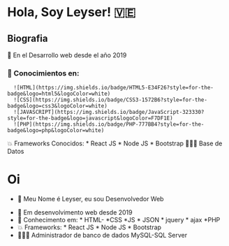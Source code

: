 
# Hola, Soy Leyser! 🇻🇪

## Biografia

👀 En el Desarrollo web desde el año 2019 
### 🌱 Conocimientos en: 
      ![HTML](https://img.shields.io/badge/HTML5-E34F26?style=for-the-badge&logo=html5&logoColor=white)
      ![CSS](https://img.shields.io/badge/CSS3-1572B6?style=for-the-badge&logo=css3&logoColor=white)
      ![JAVASCRIPT](https://img.shields.io/badge/JavaScript-323330?style=for-the-badge&logo=javascript&logoColor=F7DF1E)
      ![PHP](https://img.shields.io/badge/PHP-777BB4?style=for-the-badge&logo=php&logoColor=white)
      
💥 Frameworks Conocidos:
      * React JS
      * Node JS
      * Bootstrap
👨🏾‍💻 Base de Datos

# Oi
- 👋 Meu Nome é Leyser, eu sou Desenvolvedor Web

* 👀 Em desenvolvimento web desde 2019
* 🌱 Conhecimento em:
       * HTML-
       *CSS
       *JS
       * JSON
       * jquery
       * ajax
       *PHP
* 💥 Frameworks:
      * React JS
      * Node JS
      * Bootstrap
* 👨🏾‍💻 Administrador de banco de dados MySQL-SQL Server

<!---
LeyserPinto/LeyserPinto is a ✨ special ✨ repository because its `README.md` (this file) appears on your GitHub profile.
You can click the Preview link to take a look at your changes.
--->
